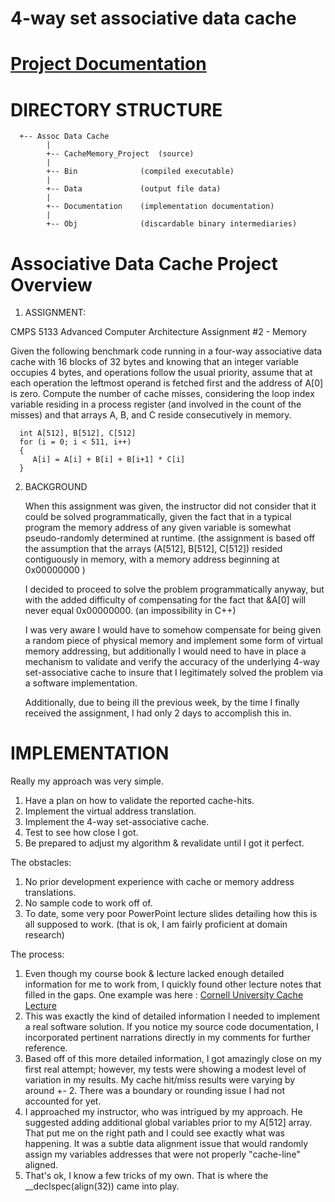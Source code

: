 # 4-way set associative data cache
  
# [Project Documentation](https://mlshort.github.io/AssocDataCache/html/index.html)

DIRECTORY STRUCTURE
===================
```
  +-- Assoc Data Cache
        |
        +-- CacheMemory_Project  (source)
        |
        +-- Bin              (compiled executable)
        |
        +-- Data             (output file data)
        |
        +-- Documentation    (implementation documentation)
        |
        +-- Obj              (discardable binary intermediaries)  
```    

Associative Data Cache Project Overview
========================================================================

1. ASSIGNMENT:

  CMPS 5133 Advanced Computer Architecture
  Assignment #2 - Memory

  Given the following benchmark code running in a four-way associative data 
  cache with 16 blocks of 32 bytes and knowing that an integer variable 
  occupies 4 bytes, and operations follow the usual priority, assume that 
  at each operation the leftmost operand is fetched first and the address of 
  A[0] is zero. Compute the number of cache misses, considering the loop index 
  variable residing in a process register (and involved in the count of the 
  misses) and that arrays A, B, and C reside consecutively in memory.
      
      int A[512], B[512], C[512]
      for (i = 0; i < 511, i++)
      {
         A[i] = A[i] + B[i] + B[i+1] * C[i]
      }

2. BACKGROUND

   When this assignment was given, the instructor did not consider that it could 
   be solved programmatically, given the fact that in a typical program the memory 
   address of any given variable is somewhat pseudo-randomly determined at runtime. 
   (the assignment is based off the assumption that the arrays (A[512], B[512], C[512])
   resided contiguously in memory, with a memory address beginning at 0x00000000 )

   I decided to proceed to solve the problem programmatically anyway, but with 
   the added difficulty of compensating for the fact that &A[0] will never equal 
   0x00000000. (an impossibility in C++)

   I was very aware I would have to somehow compensate for being given a random
   piece of physical memory and implement some form of virtual memory addressing, 
   but additionally I would need to have in place a mechanism to validate and 
   verify the accuracy of the underlying 4-way set-associative cache to insure 
   that I legitimately solved the problem via a software implementation.

   Additionally, due to being ill the previous week, by the time I finally 
   received the assignment, I had only 2 days to accomplish this in.

  IMPLEMENTATION
===============================================================================

   Really my approach was very simple.
   1. Have a plan on how to validate the reported cache-hits.
   2. Implement the virtual address translation.
   3. Implement the 4-way set-associative cache.
   4. Test to see how close I got.
   5. Be prepared to adjust my algorithm & revalidate until I got it perfect.   

   The obstacles:
   1. No prior development experience with cache or memory address translations.
   2. No sample code to work off of.
   3. To date, some very poor PowerPoint lecture slides detailing how this is all
      supposed to work. (that is ok, I am fairly proficient at domain research)

   The process:
   1.  Even though my course book & lecture lacked enough detailed information 
       for me to work from, I quickly found other lecture notes that filled in the 
       gaps.  One example was here : 
       [Cornell University Cache Lecture](http://www.cs.cornell.edu/~tomf/notes/cps104/cache.html])
   2.  This was exactly the kind of detailed information I needed to implement a 
       real software solution.  If you notice my source code documentation, I 
       incorporated pertinent narrations directly in my comments for further 
       reference.
   3.  Based off of this more detailed information, I got amazingly close on my 
       first real attempt; however, my tests were showing a modest level of 
       variation in my results.  My cache hit/miss results were varying by 
       around +- 2.  There was a boundary or rounding issue I had not accounted 
       for yet.
   4.  I approached my instructor, who was intrigued by my approach.  He suggested
       adding additional global variables prior to my A[512] array.  That put me 
       on the right path and I could see exactly what was happening.  It was a 
       subtle data alignment issue that would randomly assign my variables addresses 
       that were not properly "cache-line" aligned.
   5.  That's ok, I know a few tricks of my own.  That is where the __declspec(align(32)) 
       came into play.
